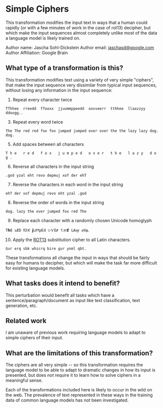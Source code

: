 # Simple Ciphers

This transformation modifies the input text in ways that a human could rapidly (or with
  a few minutes of work in the case of rot13) decipher, but which make the
  input sequences almost completely unlike most of the data a language model is
  likely trained on.

Author name: Jascha Sohl-Dickstein
Author email: jaschasd@google.com
Author Affiliation: Google Brain

## What type of a transformation is this?

This transformation modifies text using a variety of very simple "ciphers", that make the input sequence very dissimilar from typical input sequences, without losing any information in the input sequence:
1. Repeat every character twice
```
TThhee  rreedd  ffooxx  jjuummppeedd  oovveerr  tthhee  llaazzyy  ddoogg..
```
3. Repeat every word twice
```
The The red red fox fox jumped jumped over over the the lazy lazy dog. dog.
```
5. Add spaces between all characters
```
T h e   r e d   f o x   j u m p e d   o v e r   t h e   l a z y   d o g .
```
6. Reverse all characters in the input string
```
.god yzal eht revo depmuj xof der ehT
```
7. Reverse the characters in each word in the input string
```
ehT der xof depmuj revo eht yzal .god
```
8. Reverse the order of words in the input string
```
dog. lazy the over jumped fox red The
```
9. Replace each character with a randomly chosen Unicode homoglyph
```
T𝗵𝙴 ꮢ𝑬𝙳 ẝ𝘖𝛸 𝗷𖽂𐌑𝚙Ꭼ𝚍 ੦Ｖ𝖤𝙧 𑢼ℋ𝜠 ⅬA𑣄𝑦 ᑯ𝟘𝖌．
```
10. Apply the [ROT13](https://en.wikipedia.org/wiki/ROT13) substitution cipher to all Latin characters.
```
Gur erq sbk whzcrq bire gur ynml qbt.
```

These transformations all change the input in ways that should be fairly easy for humans to decipher, but which will make the task far more difficult for existing language models.

## What tasks does it intend to benefit?

This perturbation would benefit all tasks which have a sentence/paragraph/document as input like text classification, 
text generation, etc. 

## Related work

I am unaware of previous work requiring language models to adapt to simple ciphers of their input.

## What are the limitations of this transformation?

The ciphers are all very simple -- so this transformation requires the language model to be able to adapt to dramatic changes in how its input is presented, but does *not* require it to learn how to solve ciphers in a meaningful sense.

Each of the transformations included here is likely to occur in the wild on the web. The prevalence of text represented in these ways in the training data of common language models has not been investigated.
